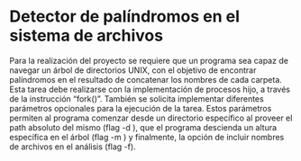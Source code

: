 # Detector de palíndromos en el sistema de archivos

Para la realización del proyecto se requiere que un programa sea capaz de
navegar un árbol de directorios UNIX, con el objetivo de encontrar palíndromos en
el resultado de concatenar los nombres de cada carpeta. Esta
tarea
debe
realizarse con la implementación de procesos hijo, a través de la instrucción
“fork()”.
También se solicita implementar diferentes parámetros opcionales para la
ejecución de la tarea. Estos parámetros permiten al programa comenzar desde un
directorio específico al proveer el path absoluto del mismo (flag -d <carpeta>),
que el programa descienda un altura específica en el árbol (flag -m <altura>) y
finalmente, la opción de incluir nombres de archivos en el análisis (flag -f).